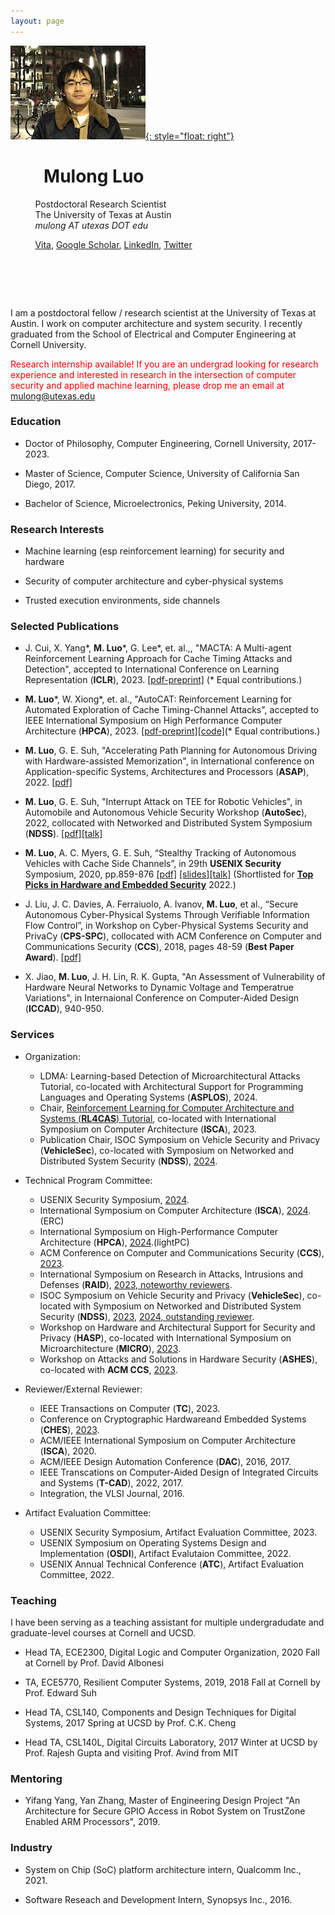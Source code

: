 ```yaml
---
layout: page
---
```

[![photo](/fig/boston_small2.jpg){: style="float: right"}](/fig/boston.jpg) 
#  &nbsp; &nbsp; &nbsp; &nbsp; **Mulong Luo** 
   &nbsp; &nbsp; &nbsp; &nbsp; &nbsp; Postdoctoral Research Scientist          
   &nbsp; &nbsp; &nbsp; &nbsp; &nbsp; The University of Texas at Austin   
   &nbsp; &nbsp; &nbsp; &nbsp; &nbsp; *mulong AT utexas DOT edu*

   &nbsp; &nbsp; &nbsp; &nbsp; &nbsp; [Vita](/pub/vita.pdf), [Google Scholar](https://scholar.google.com/citations?user=KSiiEooAAAAJ&hl=en), [LinkedIn](https://www.linkedin.com/in/mulong-luo-2b15a084/), [Twitter](https://twitter.com/lmlaaron)
# &nbsp;
I am a postdoctoral fellow / research scientist at the University of Texas at Austin. I work on computer architecture and system security. I recently graduated from the School of Electrical and Computer Engineering at Cornell University.

<span style="color:red">Research internship available! If you are an undergrad looking for research experience and interested in research in the intersection of computer security and applied machine learning, please drop me an email at mulong@utexas.edu</span>

### Education

* Doctor of Philosophy, Computer Engineering, Cornell University, 2017-2023.

* Master of Science, Computer Science, University of California San Diego, 2017.

* Bachelor of Science, Microelectronics, Peking University, 2014.

### Research Interests

* Machine learning (esp reinforcement learning) for security and hardware

* Security of computer architecture and cyber-physical systems

* Trusted execution environments, side channels

### Selected Publications

* J. Cui, X. Yang\*, **M. Luo**\*, G. Lee\*, et. al.,, "MACTA: A Multi-agent Reinforcement Learning Approach for Cache Timing Attacks and Detection", accepted to International Conference on Learning Representation (**ICLR**), 2023. [\[pdf-preprint\]](https://openreview.net/pdf?id=CDlHZ78-Xzi) (\* Equal contributions.)

* **M. Luo**\*, W. Xiong\*, et. al., "AutoCAT: Reinforcement Learning for Automated Exploration of Cache Timing-Channel Attacks", accepted to IEEE International Symposium on High Performance Computer Architecture (**HPCA**), 2023. [\[pdf-preprint\]](https://arxiv.org/pdf/2208.08025.pdf)[\[code\]](https://github.com/facebookresearch/AutoCAT)(\* Equal contributions.) 

* **M. Luo**, G. E. Suh, "Accelerating Path Planning for Autonomous Driving with Hardware-assisted  Memorization", in International conference on Application-specific Systems, Architectures and Processors (**ASAP**), 2022. [\[pdf\]](https://arxiv.org/pdf/2205.02754.pdf)

* **M. Luo**, G. E. Suh, "Interrupt Attack on TEE for Robotic Vehicles", in Automobile and Autonomous Vehicle Security Workshop (**AutoSec**), 2022, collocated with Networked and Distributed System Symposium (**NDSS**). [\[pdf\]](/pub/AutoSec_2022_paper_1-19.pdf)[\[talk\]](https://www.youtube.com/watch?v=pzhKeZ2kbA0)

* **M. Luo**, A. C. Myers, G. E. Suh, “Stealthy Tracking of Autonomous Vehicles with Cache Side Channels”, in
29th **USENIX Security** Symposium, 2020, pp.859-876 [\[pdf\]](/pub/sec20-luo.pdf) [\[slides\]](https://www.usenix.org/system/files/sec20_slides_luo.pdf)[\[talk\]](https://youtu.be/prOLanX713s) (Shortlisted for [**Top Picks in Hardware and Embedded Security**](https://www.ieee-hsttc.org/tp-candidate-2022/) 2022.)

* J. Liu, J. C. Davies, A. Ferraiuolo, A. Ivanov, **M. Luo**, et al., “Secure Autonomous Cyber-Physical Systems
Through Verifiable Information Flow Control”, in Workshop on Cyber-Physical Systems Security and PrivaCy
(**CPS-SPC**), collocated with ACM Conference on Computer and Communications Security (**CCS**), 2018, pages 48-59 (**Best Paper Award**). [\[pdf\]](/pub/ifc-cpsspc2018.pdf)

* X. Jiao, **M. Luo**, J. H. Lin, R. K. Gupta, "An Assessment of Vulnerability of Hardware Neural Networks to Dynamic Voltage and Temperatrue Variations", in Internaional Conference on Computer-Aided Design (**ICCAD**), 940-950.

### Services

* Organization:
	* LDMA: Learning-based Detection of Microarchitectural Attacks Tutorial, co-located with Architectural Support for Programming Languages and Operating Systems (**ASPLOS**), 2024. 
	* Chair, [Reinforcement Learning for Computer Architecture and Systems (**RL4CAS**) Tutorial](https://rl4cas.github.io), co-located with International Symposium on Computer Architecture (**ISCA**), 2023. 
	* Publication Chair,  ISOC Symposium on Vehicle Security and Privacy (**VehicleSec**), co-located with Symposium on Networked and Distributed System Security (**NDSS**), [2024](https://www.ndss-symposium.org/ndss2024/submissions/cfp-vehiclesec/).

* Technical Program Committee:
	* USENIX Security Symposium, [2024](https://www.usenix.org/conference/usenixsecurity24).
	* International Symposium on Computer Architecture (**ISCA**), [2024](https://iscaconf.org/isca2024/).(ERC)
	* International Symposium on High-Performance Computer Architecture (**HPCA**), [2024](https://hpca-conf.org/2024/).(lightPC)
	* ACM Conference on Computer and Communications Security (**CCS**), [2023](https://www.sigsac.org/ccs/CCS2023/).
	* International Symposium on Research in Attacks, Intrusions and Defenses (**RAID**), [2023, noteworthy reviewers](https://raid2023.org/welcome.html).
	* ISOC Symposium on Vehicle Security and Privacy (**VehicleSec**), co-located with Symposium on Networked and Distributed System Security (**NDSS**), [2023](https://www.ndss-symposium.org/ndss-program/vehiclesec-2023/), [2024, outstanding reviewer](https://www.ndss-symposium.org/ndss2024/submissions/cfp-vehiclesec/). 
	* Workshop on Hardware and Architectural Support for Security and Privacy (**HASP**), co-located with International Symposium on Microarchitecture (**MICRO**), [2023](https://www.haspworkshop.org/2023/index.html).
	* Workshop on Attacks and Solutions in Hardware Security (**ASHES**), co-located with **ACM CCS**, [2023](http://ashesworkshop.org).

* Reviewer/External Reviewer:
	* IEEE Transactions on Computer (**TC**), 2023.
	* Conference on Cryptographic Hardwareand Embedded Systems (**CHES**), [2023](https://ches.iacr.org/2023/).
	* ACM/IEEE International Symposium on Computer Architecture (**ISCA**), 2020.
	* ACM/IEEE Design Automation Conference (**DAC**), 2016, 2017.
	* IEEE Transcations on Computer-Aided Design of Integrated Circuits and Systems (**T-CAD**), 2022, 2017.
	* Integration, the VLSI Journal, 2016.

* Artifact Evaluation Committee:
	* USENIX Security Symposium, Artifact Evaluation Committee, 2023.
	* USENIX Symposium on Operating Systems Design and Implementation (**OSDI**), Artifact Evalutaion Committee, 2022. 
	* USENIX Annual Technical Conference (**ATC**), Artifact Evaluation Committee, 2022.

### Teaching 

I have been serving as a teaching assistant for multiple undergradudate and graduate-level courses at Cornell and UCSD.

* Head TA, ECE2300, Digital Logic and Computer Organization, 2020 Fall at Cornell by Prof. David Albonesi

* TA, ECE5770, Resilient Computer Systems, 2019, 2018 Fall at Cornell by Prof. Edward Suh 

* Head TA, CSL140, Components and Design Techniques for Digital Systems, 2017 Spring at UCSD by Prof. C.K. Cheng

* Head TA, CSL140L, Digital Circuits Laboratory, 2017 Winter at UCSD by Prof. Rajesh Gupta and visiting Prof. Avind from MIT

### Mentoring

* Yifang Yang, Yan Zhang, Master of Engineering Design Project "An Architecture for Secure GPIO Access in Robot System on TrustZone Enabled ARM Processors", 2019.

### Industry

* System on Chip (SoC) platform architecture intern, Qualcomm Inc., 2021.

* Software Reseach and Development Intern, Synopsys Inc., 2016.
